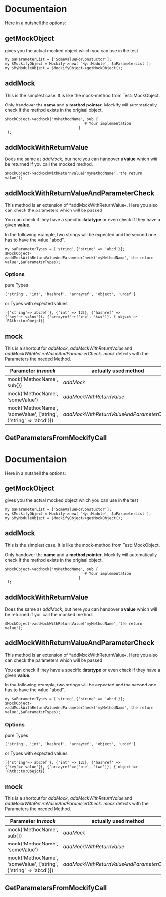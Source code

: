 # Documentaion #

Here in a nutshell the options:

## getMockObject ##
gives you the actual mocked object which you can use in the test
```
my $aParameterList = ['SomeValueForConstuctor'];
my $MockifyObject = Mockify->new( 'My::Module', $aParameterList );
my $MyModuleObject = $MockifyObject->getMockObject();
```
## addMock ##

This is the simplest case. It is like the mock-method from Test::MockObject.

Only handover the **name** and a **method pointer**. Mockify will automatically check if the method exists in the original object.
```
$MockObject->addMock('myMethodName', sub {
                                    # Your implementation
                                 }
 );
```
## addMockWithReturnValue ##
Does the same as *addMock*, but here you can handover a **value** which will be returned if you call the mocked method.
```
$MockObject->addMockWithReturnValue('myMethodName','the return value');
```
## addMockWithReturnValueAndParameterCheck ##
This method is an extension of *addMockWithReturnValue+. Here you also can check the parameters which will be passed

You can check if they have a specific **datatype** or even check if they have a given **value**.

In the following example, two strings will be expected and the second one has to have the value "abcd".
```
my $aParameterTypes = ['string',{'string' => 'abcd'}];
$MockObject->addMockWithReturnValueAndParameterCheck('myMethodName','the return value',$aParameterTypes);
```
### Options ###
pure Types
```
['string', 'int', 'hashref', 'arrayref', 'object', 'undef']
```
or Types with expected values
```
[{'string'=>'abcdef'}, {'int' => 123}, {'hashref' => {'key'=>'value'}}, {'arrayref'=>['one', 'two']}, {'object'=> 'PAth::to:Obejct}]
```
## mock ##
This is a shortcut for *addMock*, *addMockWithReturnValue* and *addMockWithReturnValueAndParameterCheck*. *mock* detects with the Parameters the needed Method.

| Parameter in *mock*  | actually used method |
| ------------- | ------------- |
| mock('MethodName', sub{})  | *addMock*  |
| mock('MethodName', 'someValue')  | *addMockWithReturnValue*  |
| mock('MethodName', 'someValue', ['string',{'string' => 'abcd'}])  | *addMockWithReturnValueAndParameterCheck*  |
## GetParametersFromMockifyCall ##

# Documentaion #

Here in a nutshell the options:

## getMockObject ##
gives you the actual mocked object which you can use in the test
```
my $aParameterList = ['SomeValueForConstuctor'];
my $MockifyObject = Mockify->new( 'My::Module', $aParameterList );
my $MyModuleObject = $MockifyObject->getMockObject();
```
## addMock ##

This is the simplest case. It is like the mock-method from Test::MockObject.

Only handover the **name** and a **method pointer**. Mockify will automatically check if the method exists in the original object.
```
$MockObject->addMock('myMethodName', sub {
                                    # Your implementation
                                 }
 );
```
## addMockWithReturnValue ##
Does the same as *addMock*, but here you can handover a **value** which will be returned if you call the mocked method.
```
$MockObject->addMockWithReturnValue('myMethodName','the return value');
```
## addMockWithReturnValueAndParameterCheck ##
This method is an extension of *addMockWithReturnValue+. Here you also can check the parameters which will be passed

You can check if they have a specific **datatype** or even check if they have a given **value**.

In the following example, two strings will be expected and the second one has to have the value "abcd".
```
my $aParameterTypes = ['string',{'string' => 'abcd'}];
$MockObject->addMockWithReturnValueAndParameterCheck('myMethodName','the return value',$aParameterTypes);
```
### Options ###
pure Types
```
['string', 'int', 'hashref', 'arrayref', 'object', 'undef']
```
or Types with expected values
```
[{'string'=>'abcdef'}, {'int' => 123}, {'hashref' => {'key'=>'value'}}, {'arrayref'=>['one', 'two']}, {'object'=> 'PAth::to:Obejct}]
```
## mock ##
This is a shortcut for *addMock*, *addMockWithReturnValue* and *addMockWithReturnValueAndParameterCheck*. *mock* detects with the Parameters the needed Method.

| Parameter in *mock*  | actually used method |
| ------------- | ------------- |
| mock('MethodName', sub{})  | *addMock*  |
| mock('MethodName', 'someValue')  | *addMockWithReturnValue*  |
| mock('MethodName', 'someValue', ['string',{'string' => 'abcd'}])  | *addMockWithReturnValueAndParameterCheck*  |
## GetParametersFromMockifyCall ##

